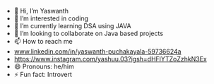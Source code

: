 - 👋 Hi, I’m Yaswanth
- 👀 I’m interested in coding
- 🌱 I’m currently learning DSA using JAVA
- 💞️ I’m looking to collaborate on Java based projects
- 📫 How to reach me
- www.linkedin.com/in/yaswanth-puchakayala-59736624a
- https://www.instagram.com/yashuu.03?igsh=dHFlYTZoZzhkN3Ex
- 😄 Pronouns: he/him
- ⚡ Fun fact: Introvert

<!---
Yash-030/Yash-030 is a ✨ special ✨ repository because its `README.md` (this file) appears on your GitHub profile.
You can click the Preview link to take a look at your changes.
--->
